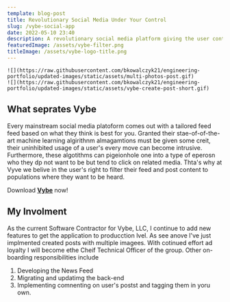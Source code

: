 ```yaml
---
template: blog-post
title: Revolutionary Social Media Under Your Control
slug: /vybe-social-app
date: 2022-05-10 23:40
description: A revolutionary social media platform giving the user control of their feeds
featuredImage: /assets/vybe-filter.png
titleImage: /assets/vybe-logo-title.png
---
```


```grid|2|Vybe Gifs!
![](https://raw.githubusercontent.com/bkowalczyk21/engineering-portfolio/updated-images/static/assets/multi-photos-post.gif)
![](https://raw.githubusercontent.com/bkowalczyk21/engineering-portfolio/updated-images/static/assets/vybe-create-post-short.gif)
```

## What seprates Vybe

Every mainstream social media platoform comes out with a tailored feed feed based on what they think is best for you. Granted their stae-of-of-the-art machine learning algirithnm almagamtions must be given some creit, their uninhibited usage of a user's every move can become intrusive. Furthermore, these algotithms can pigeionhole one into a type of eperosn who they dp not want to be but tend to click on related media. Thta's why at Vyve we belive in the user's right to filter their feed and post content to populations where they want to be heard. 

Download **[<ins>Vybe</ins>](https://apps.apple.com/us/app/vybe-social/id1574283636)** now!

## My Involment

As the current Software Contractor for Vybe, LLC, I continue to add new features to get the application to producction lvel. As see anove I've just implmented created posts with multiple imagees. With cotinued effort ad loyalty I will become ethe Cheif Technical Officer of the group. Other on-boarding responsibilities include

1. Developing the News Feed
2. Migrating and updatimg the back-end
3. Implementing comnenting on user's postst and tagging them in yoru own.
